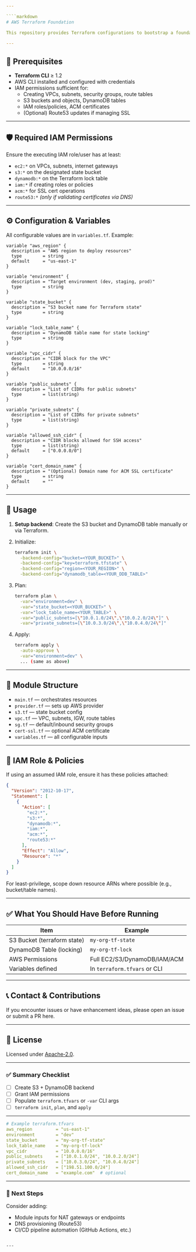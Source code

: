 ```yaml
---

````markdown
# AWS Terraform Foundation

This repository provides Terraform configurations to bootstrap a foundational AWS infrastructure, including VPCs, subnets, security groups, S3 buckets (with optional SSL cert), and backend state with S3 + DynamoDB for locks.

---
```


## 🔧 Prerequisites

- **Terraform CLI** ≥ 1.2  
- AWS CLI installed and configured with credentials  
- IAM permissions sufficient for:
  - Creating VPCs, subnets, security groups, route tables
  - S3 buckets and objects, DynamoDB tables
  - IAM roles/policies, ACM certificates
  - (Optional) Route53 updates if managing SSL

---

## 🛡️ Required IAM Permissions

Ensure the executing IAM role/user has at least:

- `ec2:*` on VPCs, subnets, internet gateways
- `s3:*` on the designated state bucket
- `dynamodb:*` on the Terraform lock table
- `iam:*` if creating roles or policies
- `acm:*` for SSL cert operations
- `route53:*` *(only if validating certificates via DNS)*

---

## ⚙️ Configuration & Variables

All configurable values are in `variables.tf`. Example:

```hcl
variable "aws_region" {
  description = "AWS region to deploy resources"
  type        = string
  default     = "us-east-1"
}

variable "environment" {
  description = "Target environment (dev, staging, prod)"
  type        = string
}

variable "state_bucket" {
  description = "S3 bucket name for Terraform state"
  type        = string
}

variable "lock_table_name" {
  description = "DynamoDB table name for state locking"
  type        = string
}

variable "vpc_cidr" {
  description = "CIDR block for the VPC"
  type        = string
  default     = "10.0.0.0/16"
}

variable "public_subnets" {
  description = "List of CIDRs for public subnets"
  type        = list(string)
}

variable "private_subnets" {
  description = "List of CIDRs for private subnets"
  type        = list(string)
}

variable "allowed_ssh_cidr" {
  description = "CIDR blocks allowed for SSH access"
  type        = list(string)
  default     = ["0.0.0.0/0"]
}

variable "cert_domain_name" {
  description = "(Optional) Domain name for ACM SSL certificate"
  type        = string
  default     = ""
}
````

---

## 🚀 Usage

1. **Setup backend**: Create the S3 bucket and DynamoDB table manually or via Terraform.
2. Initialize:

   ```bash
   terraform init \
     -backend-config="bucket=<YOUR_BUCKET>" \
     -backend-config="key=terraform.tfstate" \
     -backend-config="region=<YOUR_REGION>" \
     -backend-config="dynamodb_table=<YOUR_DDB_TABLE>"
   ```
3. Plan:

   ```bash
   terraform plan \
     -var="environment=dev" \
     -var="state_bucket=<YOUR_BUCKET>" \
     -var="lock_table_name=<YOUR_TABLE>" \
     -var="public_subnets=[\"10.0.1.0/24\",\"10.0.2.0/24\"]" \
     -var="private_subnets=[\"10.0.3.0/24\",\"10.0.4.0/24\"]"
   ```
4. Apply:

   ```bash
   terraform apply \
     -auto-approve \
     -var="environment=dev" \
     ... (same as above)
   ```

---

## 📁 Module Structure

* `main.tf` — orchestrates resources
* `provider.tf` — sets up AWS provider
* `s3.tf` — state bucket config
* `vpc.tf` — VPC, subnets, IGW, route tables
* `sg.tf` — default/inbound security groups
* `cert-ssl.tf` — optional ACM certificate
* `variables.tf` — all configurable inputs

---

## 🔐 IAM Role & Policies

If using an assumed IAM role, ensure it has these policies attached:

```json
{
  "Version": "2012-10-17",
  "Statement": [
    {
      "Action": [
        "ec2:*",
        "s3:*",
        "dynamodb:*",
        "iam:*",
        "acm:*",
        "route53:*"
      ],
      "Effect": "Allow",
      "Resource": "*"
    }
  ]
}
```

For least-privilege, scope down resource ARNs where possible (e.g., bucket/table names).

---

## ✅ What You Should Have Before Running

| Item                        | Example                      |
| --------------------------- | ---------------------------- |
| S3 Bucket (terraform state) | `my-org-tf-state`            |
| DynamoDB Table (locking)    | `my-org-tf-lock`             |
| AWS Permissions             | Full EC2/S3/DynamoDB/IAM/ACM |
| Variables defined           | In `terraform.tfvars` or CLI |

---

## 📞 Contact & Contributions

If you encounter issues or have enhancement ideas, please open an issue or submit a PR here.

---

## 📄 License

Licensed under [Apache‑2.0](LICENSE).

---

### ✅ Summary Checklist

* [ ] Create S3 + DynamoDB backend
* [ ] Grant IAM permissions
* [ ] Populate `terraform.tfvars` or `-var` CLI args
* [ ] `terraform init`, `plan`, and `apply`

---

```yaml
# Example terraform.tfvars
aws_region         = "us-east-1"
environment        = "dev"
state_bucket       = "my-org-tf-state"
lock_table_name    = "my-org-tf-lock"
vpc_cidr           = "10.0.0.0/16"
public_subnets     = ["10.0.1.0/24", "10.0.2.0/24"]
private_subnets    = ["10.0.3.0/24", "10.0.4.0/24"]
allowed_ssh_cidr   = ["198.51.100.0/24"]
cert_domain_name   = "example.com"  # optional
```

---

### 🧩 Next Steps

Consider adding:

* Module inputs for NAT gateways or endpoints
* DNS provisioning (Route53)
* CI/CD pipeline automation (GitHub Actions, etc.)

```

---
```
